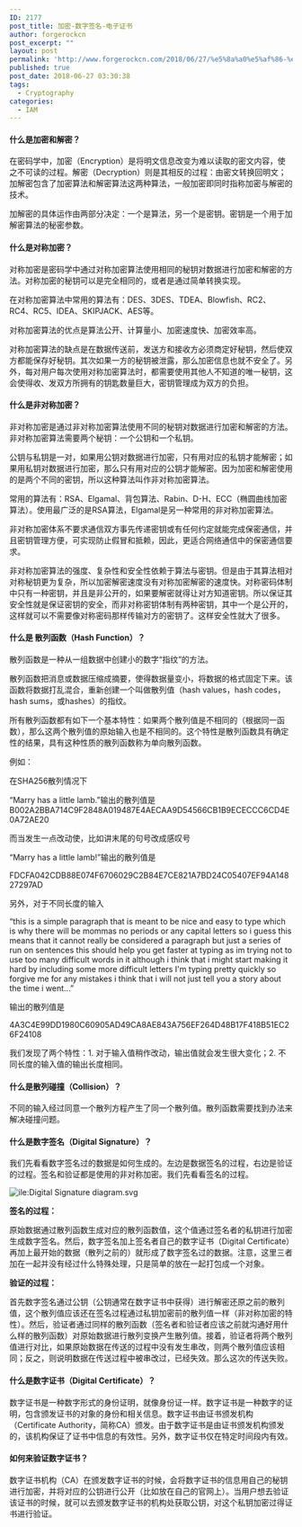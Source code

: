 ```yaml
---
ID: 2177
post_title: 加密-数字签名-电子证书
author: forgerockcn
post_excerpt: ""
layout: post
permalink: 'http://www.forgerockcn.com/2018/06/27/%e5%8a%a0%e5%af%86-%e6%95%b0%e5%ad%97%e7%ad%be%e5%90%8d-%e7%94%b5%e5%ad%90%e8%af%81%e4%b9%a6/'
published: true
post_date: 2018-06-27 03:30:38
tags:
  - Cryptography
categories:
  - IAM
---
```

#### 什么是加密和解密？

在密码学中，加密（Encryption）是将明文信息改变为难以读取的密文内容，使之不可读的过程。解密（Decryption）则是其相反的过程：由密文转换回明文；加解密包含了加密算法和解密算法这两种算法，一般加密即同时指称加密与解密的技术。 

加解密的具体运作由两部分决定：一个是算法，另一个是密钥。密钥是一个用于加解密算法的秘密参数。 

#### 什么是对称加密？

对称加密是密码学中通过对称加密算法使用相同的秘钥对数据进行加密和解密的方法。对称加密的秘钥可以是完全相同的，或者是通过简单转换实现。 

在对称加密算法中常用的算法有：DES、3DES、TDEA、Blowfish、RC2、RC4、RC5、IDEA、SKIPJACK、AES等。 

对称加密算法的优点是算法公开、计算量小、加密速度快、加密效率高。 

对称加密算法的缺点是在数据传送前，发送方和接收方必须商定好秘钥，然后使双方都能保存好秘钥。其次如果一方的秘钥被泄露，那么加密信息也就不安全了。另外，每对用户每次使用对称加密算法时，都需要使用其他人不知道的唯一秘钥，这会使得收、发双方所拥有的钥匙数量巨大，密钥管理成为双方的负担。 

#### 什么是非对称加密？

非对称加密是通过非对称加密算法使用不同的秘钥对数据进行加密和解密的方法。非对称加密算法需要两个秘钥：一个公钥和一个私钥。 

公钥与私钥是一对，如果用公钥对数据进行加密，只有用对应的私钥才能解密；如果用私钥对数据进行加密，那么只有用对应的公钥才能解密。因为加密和解密使用的是两个不同的密钥，所以这种算法叫作非对称加密算法。 

常用的算法有：RSA、Elgamal、背包算法、Rabin、D-H、ECC（椭圆曲线加密算法）。使用最广泛的是RSA算法，Elgamal是另一种常用的非对称加密算法。 

非对称加密体系不要求通信双方事先传递密钥或有任何约定就能完成保密通信，并且密钥管理方便，可实现防止假冒和抵赖，因此，更适合网络通信中的保密通信要求。 

非对称加密算法的强度、复杂性和安全性依赖于算法与密钥。但是由于其算法相对对称秘钥更为复杂，所以加密解密速度没有对称加密解密的速度快。对称密码体制中只有一种密钥，并且是非公开的，如果要解密就得让对方知道密钥。所以保证其安全性就是保证密钥的安全，而非对称密钥体制有两种密钥，其中一个是公开的，这样就可以不需要像对称密码那样传输对方的密钥了。这样安全性就大了很多。 

#### 什么是 散列函数（Hash Function）？

散列函数是一种从一组数据中创建小的数字“指纹”的方法。 

散列函数把消息或数据压缩成摘要，使得数据量变小，将数据的格式固定下来。该函数将数据打乱混合，重新创建一个叫做散列值（hash values，hash codes，hash sums，或hashes）的指纹。 

所有散列函数都有如下一个基本特性：如果两个散列值是不相同的（根据同一函数），那么这两个散列值的原始输入也是不相同的。这个特性是散列函数具有确定性的结果，具有这种性质的散列函数称为单向散列函数。 

例如： 

在SHA256散列情况下 

“Marry has a little lamb.”输出的散列值是B002A2BBA714C9F2848A019487E4AECAA9D54566CB1B9ECECCC6CD4E0A72AE20 

而当发生一点改动使，比如讲末尾的句号改成感叹号 

“Marry has a little lamb!”输出的散列值是 

FDCFA042CDB88E074F6706029C2B84E7CE821A7BD24C05407EF94A14827297AD 

另外，对于不同长度的输入 

“this is a simple paragraph that is meant to be nice and easy to type which is why there will be mommas no periods or any capital letters so i guess this means that it cannot really be considered a paragraph but just a series of run on sentences this should help you get faster at typing as im trying not to use too many difficult words in it although i think that i might start making it hard by including some more difficult letters I'm typing pretty quickly so forgive me for any mistakes i think that i will not just tell you a story about the time i went...” 

输出的散列值是 

4A3C4E99DD1980C60905AD49CA8AE843A756EF264D48B17F418B51EC26F24108 

我们发现了两个特性：1. 对于输入值稍作改动，输出值就会发生很大变化；2. 不同长度的输入值的输出长度相同。 

#### 什么是散列碰撞（Collision）？

不同的输入经过同意一个散列方程产生了同一个散列值。散列函数需要找到办法来解决碰撞问题。 

#### 什么是数字签名（Digital Signature）？

我们先看看数字签名过的数据是如何生成的。左边是数据签名的过程，右边是验证的过程。签名和验证都是使用的非对称加密。我们先看看签名的过程。 

<img src="http://www.forgerockcn.com/wp-content/uploads/2018/06/iledigital-signature-diagram-svg-2.png" class="wp-image-2178" alt="ile:Digital Signature diagram.svg" /> 

**签名的过程：** 

原始数据通过散列函数生成对应的散列函数值，这个值通过签名者的私钥进行加密生成数字签名。然后，数字签名加上签名者自己的数字证书（Digital Certificate）再加上最开始的数据（散列之前的）就形成了数字签名过的数据。注意，这里三者加在一起并没有经过什么特殊处理，只是简单的放在一起打包成一个对象。 

**验证的过程：** 

首先数字签名通过公钥（公钥通常在数字证书中获得）进行解密还原之前的散列值，这个散列值应该还在签名过程通过私钥加密前的散列值一样（非对称加密的特性）。然后，验证者通过同样的散列函数（签名者和验证者应该之前就沟通好用什么样的散列函数）对原始数据进行散列变换产生散列值。接着，验证者将两个散列值进行对比，如果原始数据在传送的过程中没有发生串改，则两个散列值应该相同；反之，则说明数据在传送过程中被串改过，已经失效。那么这次的传送失败。 

#### 什么是数字证书（Digital Certificate）？

数字证书是一种数字形式的身份证明，就像身份证一样。数字证书是一种数字的证明，包含颁发证书的对象的身份和相关信息。数字证书由证书颁发机构（Certificate Authority，简称CA）颁发。由于数字证书是由证书颁发机构颁发的，该机构保证了证书中信息的有效性。另外，数字证书仅在特定时间段内有效。 

#### 如何来验证数字证书？

数字证书机构（CA）在颁发数字证书的时候，会将数字证书的信息用自己的秘钥进行加密，并将对应的公钥进行公开（比如放在自己的官网上）。当用户想去验证该证书的时候，就可以去颁发数字证书的机构处获取公钥，对这个私钥加密过得证书进行验证。